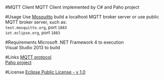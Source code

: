 #MQTT Client
MQTT Client implemented by C# and Paho project

#Usage
Use [Mosquitto](http://mosquitto.org/) build a localhost MQTT broker server or use public MQTT broker server, such as:  
`test.mosquitto.org`, port `1883`  
`iot.eclipse.org`, port `1883`

#Requirements
Microsoft .NET Framework 4 to execution  
Visual Studio 2013 to build

#Links
[MQTT protocol](http://mqtt.org/)  
[Paho project](http://www.eclipse.org/paho/)

#License
[Eclipse Public License - v 1.0](https://projects.eclipse.org/content/eclipse-public-license-1.0)
